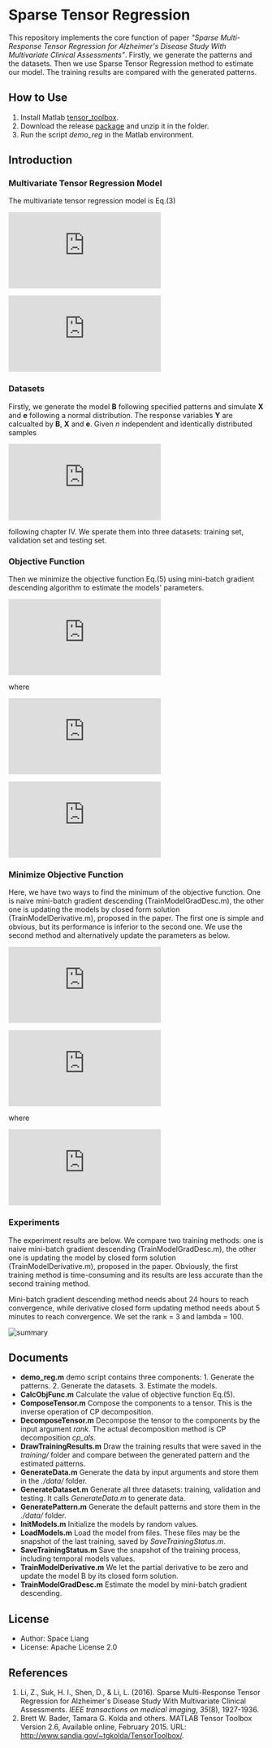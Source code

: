 # Sparse Tensor Regression

This repository implements the core function of paper *"Sparse Multi-Response Tensor Regression for Alzheimer's Disease Study With Multivariate Clinical Assessments"*. Firstly, we generate the patterns and the datasets. Then we use Sparse Tensor Regression method to estimate our model. The training results are compared with the generated patterns.

## How to Use

1. Install Matlab [tensor_toolbox](http://www.sandia.gov/~tgkolda/TensorToolbox/index-2.6.html).
2. Download the release [package](https://github.com/LyqSpace/SparseTensorRegression/releases) and unzip it in the folder.
3. Run the script *demo_reg* in the Matlab environment.

## Introduction

### Multivariate Tensor Regression Model
The multivariate tensor regression model is Eq.(3)

![equation](http://latex.codecogs.com/gif.latex?%5Cmathbf%7BY%7D%20%3D%20%5Cmathbf%7BB%7D%20%5Cmathbf%7BX%7D%20&plus;%20%5Cmathbf%7Be%7D)

![equation](http://latex.codecogs.com/gif.latex?%5Cmathbf%7BY%7D%20%3D%20%5Cbegin%7Bbmatrix%7D%20%3C%5Csum_%7Br%3D1%7D%5E%7BR%7D%5Cmathbf%7B%5Cbeta_%7B11%7D%5E%7B%28r%29%7D%7D%5Ccirc%5Ccdots%5Ccirc%5Cmathbf%7B%5Cbeta_%7B1D%7D%5E%7B%28r%29%7D%7D%2C%5Cmathbf%7BX%7D%3E%20%5C%5C%20%5Cvdots%5C%5C%20%3C%5Csum_%7Br%3D1%7D%5E%7BR%7D%5Cmathbf%7B%5Cbeta_%7Bq1%7D%5E%7B%28r%29%7D%7D%5Ccirc%5Ccdots%5Ccirc%5Cmathbf%7B%5Cbeta_%7BqD%7D%5E%7B%28r%29%7D%7D%2C%5Cmathbf%7BX%7D%3E%20%5Cend%7Bbmatrix%7D%20&plus;%20%5Cmathbf%7Be%7D)

### Datasets
Firstly, we generate the model **B** following specified patterns and simulate **X** and **e** following  a normal distribution. The response variables **Y** are calcualted by **B**, **X** and **e**. Given *n* independent and identically distributed samples 

![equation](http://latex.codecogs.com/gif.latex?%5C%7B%28%5Cmathbf%7BX_1%7D%2C%5Cmathbf%7BY_1%7D%29%2C%28%5Cmathbf%7BX_2%7D%2C%5Cmathbf%7BY_2%7D%29%2C%5Ccdots%2C%28%5Cmathbf%7BX_n%7D%2C%5Cmathbf%7BY_n%7D%29%2C%5C%7D)

following chapter IV. We sperate them into three datasets: training set, validation set and testing set. 

### Objective Function
Then we minimize the objective function Eq.(5) using mini-batch gradient descending algorithm to estimate the models' parameters.

![equation](http://latex.codecogs.com/gif.latex?%5Cell%28%5Cmathbf%7BB%7D_1%2C%5Ccdots%2C%5Cmathbf%7BB%7D_q%29%20%3D%20%5Cmathbf%7BL%7D%28%5Cmathbf%7BB%7D_1%2C%5Ccdots%2C%5Cmathbf%7BB%7D_q%29%20&plus;%20%5Clambda%5Cmathbf%7BJ%7D%28%5Cmathbf%7BB%7D_1%2C%5Ccdots%2C%5Cmathbf%7BB%7D_q%29)

where

![equation](http://latex.codecogs.com/gif.latex?%5Cmathbf%7BL%7D%28%5Cmathbf%7BB%7D_1%2C%5Ccdots%2C%5Cmathbf%7BB%7D_q%29%20%3D%20%5Csum_%7Bi%3D1%7D%5E%7Bn%7D%5Csum_%7Bj%3D1%7D%5E%7Bq%7D%5CBig%28Y_%7Bij%7D-%3C%5Csum_%7Br%3D1%7D%5ER%5Cbeta_%7Bj1%7D%5E%7B%28r%29%7D%5Ccirc%5Ccdots%5Ccirc%5Cbeta_%7BjD%7D%5E%7B%28r%29%7D%2C%5Cmathbf%7BX%7D_i%3E%5CBig%29%5E2)

![equation](http://latex.codecogs.com/gif.latex?%5Cdpi%7B100%7D%20%5Cbegin%7Baligned%7D%5Cmathbf%7BJ%7D%28%5Cmathbf%7BB%7D_1%2C%5Ccdots%2C%5Cmathbf%7BB%7D_q%29%20%26%3D%20%5Csum_%7Bd%3D1%7D%5ED%5Csum_%7Br%3D1%7D%5ER%5Csum_%7Bk%3D1%7D%5E%7Bp_D%7D%5CBig%28%5Csum_%7Bj%3D1%7D%5Eq%7B%5Cbeta_%7Bjdk%7D%5E%7B%28r%29%7D%7D%5E2%5CBig%29%5E%7B1/2%7D%20%5C%5C%20%26%3D%20%5Cfrac%7B%5Clambda%7D%7B2%7D%20%5Csum_%7Bd%3D1%7D%5ED%5Csum_%7Br%3D1%7D%5ER%5Csum_%7Bk%3D1%7D%5E%7Bp_D%7D%5CBig%28%5Cmu_%7Bdk%7D%5E%7B%28r%29%7D%7C%7C%5Cmathbf%7Bb%7D%7C%7C%5E2&plus;%5Cfrac%7B1%7D%7B%5Cmu_%7Bdk%7D%5E%7B%28r%29%7D%7D%5CBig%29%5Cend%7Baligned%7D)

### Minimize Objective Function

Here, we have two ways to find the minimum of the objective function. One is naive mini-batch gradient descending (TrainModelGradDesc.m), the other one is updating the models by closed form solution (TrainModelDerivative.m), proposed in the paper. The first one is simple and obvious, but its performance is inferior to the second one. We use the second method and alternatively update the parameters as below.

![equation](http://latex.codecogs.com/gif.latex?%5Cmu_%7Bdk%7D%5E%7B%28r%29%7D%20%3D%20%5Cfrac%7B1%7D%7B%7C%7C%5Cmathbf%7Bb_%7Bdk%7D%5E%7B%28r%29%7D%7D%7C%7C%7D)

![equation](http://latex.codecogs.com/gif.latex?%5Cdpi%7B100%7D%20vec%28%5Cmathbf%7BB_%7Bjd%7D%7D%29%20%3D%20%5CBig%28%5Csum_%7Bi%3D1%7D%5En%5Cwidetilde%7B%5Cmathbf%7BX%7D%7D_%7Bijd%7D%5Cwidetilde%7B%5Cmathbf%7BX%7D%7D_%7Bijd%7D%5E%7B%5Cmathbf%7BT%7D%7D&plus;%5Cfrac%7B%5Clambda%7D%7B2%7Ddiag%5Cbig%28%5Cmu_%7Bd1%7D%5E%7B%281%29%7D%2C%5Ccdots%2C%5Cmu_%7Bdp_d%7D%5E%7B%281%29%7D%2C%5Ccdots%2C%5Cmu_%7Bd1%7D%5E%7B%28R%29%7D%2C%5Ccdots%2C%5Cmu_%7Bdp_d%7D%5E%7B%28R%29%7D%5Cbig%29%5CBig%29%5E%7B-1%7D%5Csum_%7Bi%3D1%7D%5En%5Cmathbf%7BY%7D_%7Bij%7D%5Cwidetilde%7B%5Cmathbf%7BX%7D%7D_%7Bijd%7D)

where

![equation](http://latex.codecogs.com/gif.latex?%5Cmathbf%7B%5Cwidetilde%7BX%7D%7D_%7Bijd%7D%20%3D%20vec%5CBig%28%5Cmathbf%7BX%7D_%7Bi%28d%29%7D%28%5Cmathbf%7BB%7D_%7Bj1%7D%5Codot%5Ccdots%5Codot%5Cmathbf%7BB%7D_%7Bj%2Cd-1%7D%5Codot%5Cmathbf%7BB%7D_%7Bj%2Cd&plus;1%7D%5Codot%5Ccdots%5Codot%5Cmathbf%7BB%7D_%7BjD%7D%29%5CBig%29%20%5Cin%20%5Cmathbb%7BR%7D%5E%7BR_p_d%7D)

### Experiments

The experiment results are below. We compare two training methods: one is naive mini-batch gradient descending (TrainModelGradDesc.m), the other one is updating the model by closed form solution (TrainModelDerivative.m), proposed in the paper. Obviously, the first training method is time-consuming and its results are less accurate than the second training method.

Mini-batch gradient descending method needs about 24 hours to reach convergence, while derivative closed form updating method needs about 5 minutes to reach convergence. We set the rank = 3 and lambda = 100.

![summary](https://github.com/LyqSpace/SparseTensorRegression/blob/master/summary.png)

## Documents

- **demo_reg.m** demo script contains three components: 1. Generate the patterns. 2. Generate the datasets. 3. Estimate the  models.
- **CalcObjFunc.m** Calculate the value of objective function Eq.(5).
- **ComposeTensor.m** Compose the components to a tensor. This is the inverse operation of CP decomposition.
- **DecomposeTensor.m** Decompose the tensor to the components by the input argument *rank*. The actual decomposition method is CP decomposition *cp_als*.
- **DrawTrainingResults.m** Draw the training results that were saved in the *training/* folder and compare between the generated pattern and the estimated patterns.
- **GenerateData.m** Generate the data by input arguments and store them in the *./data/* folder.
- **GenerateDataset.m** Generate all three datasets: training, validation and testing. It calls *GenerateData.m* to generate data.
- **GeneratePattern.m** Generate the default patterns and store them in the *./data/* folder.
- **InitModels.m** Initialize the models by random values.
- **LoadModels.m** Load the model from files. These files may be the snapshot of the last training, saved by *SaveTrainingStatus.m*.
- **SaveTrainingStatus.m** Save the snapshot of the training process, including temporal models values.
- **TrainModelDerivative.m** We let the partial derivative to be zero and update the model B by its closed form solution.
- **TrainModelGradDesc.m** Estimate the model by mini-batch gradient descending.

## License

- Author: Space Liang
- License: Apache License 2.0

## References

1. Li, Z., Suk, H. I., Shen, D., & Li, L. (2016). Sparse Multi-Response Tensor Regression for Alzheimer's Disease Study With Multivariate Clinical Assessments. *IEEE transactions on medical imaging*, *35*(8), 1927-1936.
2. Brett W. Bader, Tamara G. Kolda and others. MATLAB Tensor Toolbox Version 2.6, Available online, February 2015. URL: http://www.sandia.gov/~tgkolda/TensorToolbox/. 





